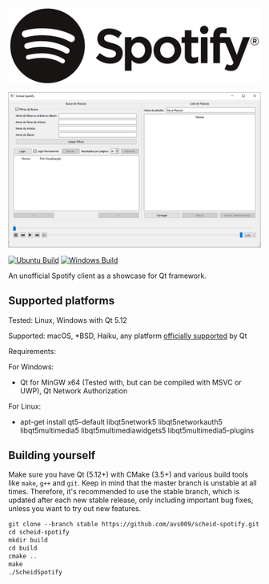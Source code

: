 <p align="center">
    <img src=".github/img/logo.png"/>
</p>

![scheid-spotify](.github/img/scheid-spotify.png)

[![Ubuntu Build](https://github.com/avs009/scheid-spotify/actions/workflows/ubuntu.yml/badge.svg)](
https://github.com/avs009/scheid-spotify/actions/workflows/ubuntu.yml)
[![Windows Build](https://github.com/avs009/scheid-spotify/actions/workflows/windows.yml/badge.svg)](
https://github.com/avs009/scheid-spotify/actions/workflows/windows.yml)

An unofficial Spotify client as a showcase for Qt framework.

## Supported platforms

Tested: Linux, Windows with Qt 5.12

Supported: macOS, *BSD, Haiku, any
platform [officially supported](https://en.wikipedia.org/wiki/List_of_platforms_supported_by_Qt) by
Qt

Requirements:

For Windows:

- Qt for MinGW x64 (Tested with, but can be compiled with MSVC or UWP), Qt Network Authorization

For Linux:
- apt-get install qt5-default libqt5network5 libqt5networkauth5 libqt5multimedia5 libqt5multimediawidgets5 libqt5multimedia5-plugins

## Building yourself

Make sure you have Qt (5.12+) with CMake (3.5+) and various build tools like
`make`, `g++` and `git`. Keep in mind that the master branch is unstable at all times.
Therefore, it's recommended to use the stable branch, which is updated after each new stable
release, only including important bug fixes, unless you want to try out new features.

```
git clone --branch stable https://github.com/avs009/scheid-spotify.git
cd scheid-spotify
mkdir build
cd build
cmake ..
make
./ScheidSpotify
```
